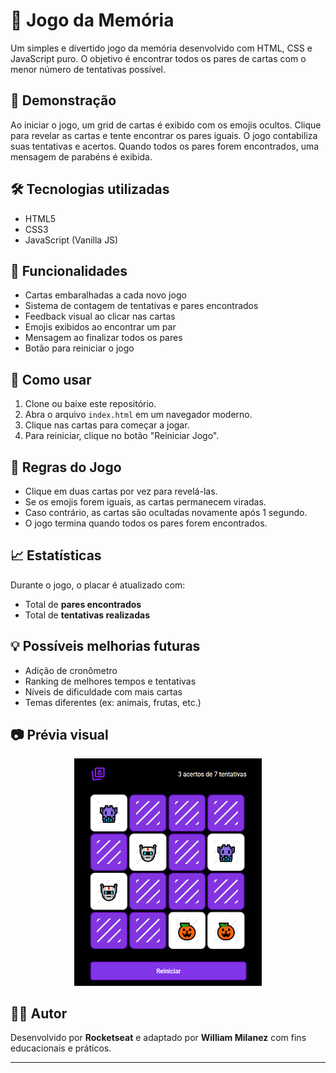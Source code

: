# 🧠 Jogo da Memória

Um simples e divertido jogo da memória desenvolvido com HTML, CSS e JavaScript puro.
O objetivo é encontrar todos os pares de cartas com o menor número de tentativas possível.

## 🚀 Demonstração

Ao iniciar o jogo, um grid de cartas é exibido com os emojis ocultos.
Clique para revelar as cartas e tente encontrar os pares iguais.
O jogo contabiliza suas tentativas e acertos.
Quando todos os pares forem encontrados, uma mensagem de parabéns é exibida.

## 🛠️ Tecnologias utilizadas

- HTML5
- CSS3
- JavaScript (Vanilla JS)

## 📌 Funcionalidades

- Cartas embaralhadas a cada novo jogo
- Sistema de contagem de tentativas e pares encontrados
- Feedback visual ao clicar nas cartas
- Emojis exibidos ao encontrar um par
- Mensagem ao finalizar todos os pares
- Botão para reiniciar o jogo

## 🔄 Como usar

1. Clone ou baixe este repositório.
2. Abra o arquivo `index.html` em um navegador moderno.
3. Clique nas cartas para começar a jogar.
4. Para reiniciar, clique no botão "Reiniciar Jogo".

## 🧩 Regras do Jogo

- Clique em duas cartas por vez para revelá-las.
- Se os emojis forem iguais, as cartas permanecem viradas.
- Caso contrário, as cartas são ocultadas novamente após 1 segundo.
- O jogo termina quando todos os pares forem encontrados.

## 📈 Estatísticas

Durante o jogo, o placar é atualizado com:

- Total de **pares encontrados**
- Total de **tentativas realizadas**

## 💡 Possíveis melhorias futuras

- Adição de cronômetro
- Ranking de melhores tempos e tentativas
- Níveis de dificuldade com mais cartas
- Temas diferentes (ex: animais, frutas, etc.)

## 📷 Prévia visual

<p align="center">
  <img src="game-image.png" alt="Prévia do jogo da memória" width="300"/>
</p>

## 🧑‍💻 Autor

Desenvolvido por **Rocketseat** e adaptado por **William Milanez** com fins educacionais e práticos.

---
